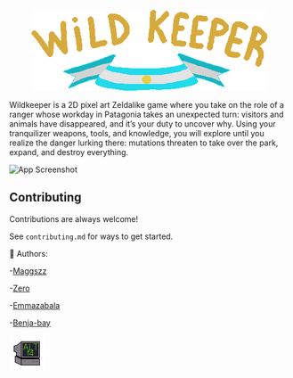 
<p align="center">
  <img src="Assets/Sprites/Logo/title_Wildkeeper.png" alt="Wildkeeper_Title" />
</p>

Wildkeeper is a 2D pixel art Zeldalike game where you take on the role of a ranger whose workday in Patagonia takes an unexpected turn: visitors and animals have disappeared, and it’s your duty to uncover why. Using your tranquilizer weapons, tools, and knowledge, you will explore until you realize the danger lurking there: mutations threaten to take over the park, expand, and destroy everything.




![App Screenshot](https://images.unsplash.com/photo-1448375240586-882707db888b?q=80&w=1470&auto=format&fit=crop&ixlib=rb-4.0.3&ixid=M3wxMjA3fDB8MHxwaG90by1wYWdlfHx8fGVufDB8fHx8fA%3D%3D)


## Contributing

Contributions are always welcome!

See `contributing.md` for ways to get started.


👥 Authors:

-[Maggszz](https://github.com/Maggszz)

-[Zero](https://github.com/Zero10903)

-[Emmazabala](https://github.com/emmazabala)

-[Benja-bay](https://github.com/benja-bay)

<img src="Assets/Sprites/Logo/Altf4.png" alt="AltF4_Logo" width="64" height="64">